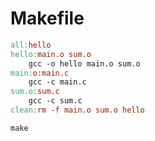 # Makefile

```makefile
all:hello
hello:main.o sum.o
    gcc -o hello main.o sum.o
main:o:main.c
    gcc -c main.c
sum.o:sum.c
    gcc -c sum.c
clean:rm -f main.o sum.o hello
```


```shell
make
```

